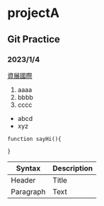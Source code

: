 # projectA
## Git Practice
### 2023/1/4

[資展國際](https://www.ispan.com.tw)

1. aaaa
2. bbbb
3. cccc

- abcd
- xyz

```
function sayHi(){

}
```

| Syntax | Description |
| ----------- | ----------- |
| Header | Title |
| Paragraph | Text |
